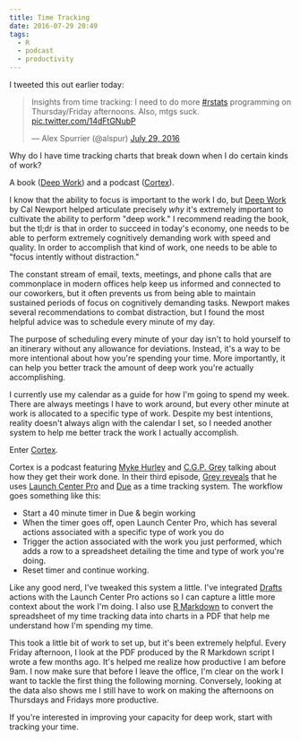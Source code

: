 ```yaml
---
title: Time Tracking
date: 2016-07-29 20:49
tags: 
  - R
  - podcast
  - productivity
---
```


I tweeted this out earlier today: 

<blockquote class="twitter-tweet" data-lang="en"><p lang="en" dir="ltr">Insights from time tracking: I need to do more <a href="https://twitter.com/hashtag/rstats?src=hash">#rstats</a> programming on Thursday/Friday afternoons. Also, mtgs suck. <a href="https://t.co/14dFtGNubP">pic.twitter.com/14dFtGNubP</a></p>&mdash; Alex Spurrier (@alspur) <a href="https://twitter.com/alspur/status/759097342435917824">July 29, 2016</a></blockquote> <script async src="//platform.twitter.com/widgets.js" charset="utf-8"></script>

Why do I have time tracking charts that break down when I do certain kinds of work? 

A book ([Deep Work][deepwork]) and a podcast ([Cortex][cortex]).

I know that the ability to focus is important to the work I do, but [Deep Work][deepwork] by Cal Newport helped articulate precisely *why* it's extremely important to cultivate the ability to perform "deep work." I recommend reading the book, but the tl;dr is that in order to succeed in today's economy, one needs to be able to perform extremely cognitively demanding work with speed and quality. In order to accomplish that kind of work, one needs to be able to "focus intently without distraction."

The constant stream of email, texts, meetings, and phone calls that are commonplace in modern offices help keep us informed and connected to our coworkers, but it often prevents us from being able to maintain sustained periods of focus on cognitively demanding tasks. Newport makes several recommendations to combat distraction, but I found the most helpful advice was to schedule every minute of my day. 

The purpose of scheduling every minute of your day isn't to hold yourself to an itinerary without any allowance for deviations. Instead, it's a way to be more intentional about how you're spending your time. More importantly, it can help you better track the amount of deep work you're actually accomplishing.

I currently use my calendar as a guide for how I'm going to spend my week. There are always meetings I have to work around, but every other minute at work is allocated to a specific type of work. Despite my best intentions, reality doesn't always align with the calendar I set, so I needed another system to help me better track the work I actually accomplish.

Enter [Cortex][cortex]. 

Cortex is a podcast featuring [Myke Hurley](http://www.twitter.com/imyke) and [C.G.P. Grey](http://www.twitter.com/cgpgrey) talking about how they get their work done. In their third episode, [Grey reveals](cortex3lcp) that he uses [Launch Center Pro][lcp] and [Due][due] as a time tracking system. The workflow goes something like this:

- Start a 40 minute timer in Due & begin working
- When the timer goes off, open Launch Center Pro, which has several actions associated with a specific type of work you do
- Trigger the action associated with the work you just performed, which adds a row to a spreadsheet detailing the time and type of work you're doing.
- Reset timer and continue working.

Like any good nerd, I've tweaked this system a little. I've integrated [Drafts][drafts] actions with the Launch Center Pro actions so I can capture a little more context about the work I'm doing. I also use [R Markdown][rmd] to convert the spreadsheet of my time tracking data into charts in a PDF that help me understand how I'm spending my time.

This took a little bit of work to set up, but it's been extremely helpful. Every Friday afternoon, I look at the PDF produced by the R Markdown script I wrote a few months ago. It's helped me realize how productive I am before 9am. I now make sure that before I leave the office, I'm clear on the work I want to tackle the first thing the following morning. Conversely, looking at the data also shows me I still have to work on making the afternoons on Thursdays and Fridays more productive.  

If you're interested in improving your capacity for deep work, start with tracking your time.

[rmd]: http://rmarkdown.rstudio.com/

[deepwork]: https://itun.es/us/mqIh7.l

[cortex]: http://relay.fm/cortex

[cortex3lcp]: https://overcast.fm/+EtBmIVZeo/1:02:17

[lcp]: https://appsto.re/us/gSEQV.i

[due]: https://appsto.re/us/XoZpx.i

[drafts]: https://appsto.re/us/BTL91.i